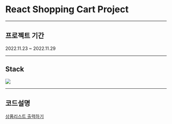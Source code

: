# React Shopping Cart Project

----

## 프로젝트 기간
2022.11.23 ~ 2022.11.29

---

## Stack
<img src="https://img.shields.io/badge/React-61DAFB?style=flat-square&logo=React&logoColor=white"/>

---

## 코드설명

[상품리스트 출력하기](https://velog.io/@kylie_03/React-%EC%9E%A5%EB%B0%94%EA%B5%AC%EB%8B%88-%ED%8E%98%EC%9D%B4%EC%A7%80-%EB%A7%8C%EB%93%A4%EA%B8%B0-%ED%94%84%EB%A1%9C%EC%A0%9D%ED%8A%B8-1)


